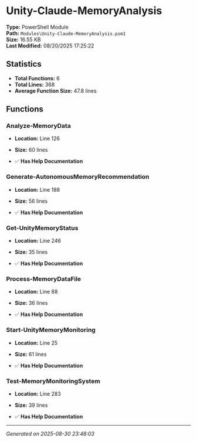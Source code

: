 # Unity-Claude-MemoryAnalysis

**Type:** PowerShell Module  
**Path:** `Modules\Unity-Claude-MemoryAnalysis.psm1`  
**Size:** 16.55 KB  
**Last Modified:** 08/20/2025 17:25:22  

## Statistics

- **Total Functions:** 6
- **Total Lines:** 368
- **Average Function Size:** 47.8 lines

## Functions


### Analyze-MemoryData

- **Location:** Line 126
- **Size:** 60 lines

- ✅ **Has Help Documentation** 
### Generate-AutonomousMemoryRecommendation

- **Location:** Line 188
- **Size:** 56 lines

- ✅ **Has Help Documentation** 
### Get-UnityMemoryStatus

- **Location:** Line 246
- **Size:** 35 lines

- ✅ **Has Help Documentation** 
### Process-MemoryDataFile

- **Location:** Line 88
- **Size:** 36 lines

- ✅ **Has Help Documentation** 
### Start-UnityMemoryMonitoring

- **Location:** Line 25
- **Size:** 61 lines

- ✅ **Has Help Documentation** 
### Test-MemoryMonitoringSystem

- **Location:** Line 283
- **Size:** 39 lines

- ✅ **Has Help Documentation**

---
*Generated on 2025-08-30 23:48:03*
